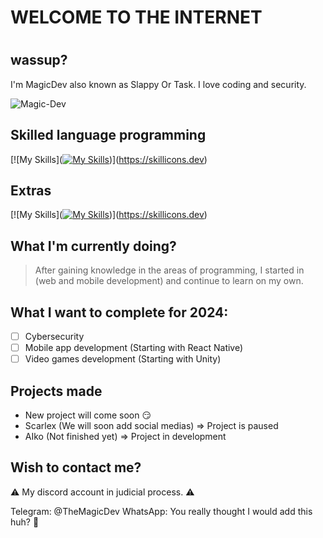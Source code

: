# WELCOME TO THE INTERNET
#
## wassup?

I'm MagicDev also known as Slappy Or Task. I love coding and security.

<p align="left"> <img src="https://komarev.com/ghpvc/?username=TheM4g1cDev&label=Profile%20views&color=0e75b6&style=flat" alt="Magic-Dev" /> </p>

## Skilled language programming
[![My Skills]([![My Skills](https://skillicons.dev/icons?i=c,cs,cpp,py,pytorch,nodejs,nextjs,js,php,ruby,rust,discordjs&perline=3)](https://skillicons.dev))](https://skillicons.dev)

## Extras
[![My Skills]([![My Skills](https://skillicons.dev/icons?i=discord,bots,eclipse,dotnet,mysql,mongodb,visualstudio,vscode,vue,windows,linux,kali&perline=3)](https://skillicons.dev))](https://skillicons.dev)

## What I'm currently doing?
> After gaining knowledge in the areas of programming, I started in (web and mobile development) and continue to learn on my own.

## What I want to complete for 2024:
- [ ] Cybersecurity
- [ ] Mobile app development (Starting with React Native)
- [ ] Video games development (Starting with Unity)

## Projects made
- New project will come soon 😏
- Scarlex (We will soon add social medias) => Project is paused
- AIko (Not finished yet) => Project in development

## Wish to contact me?
⚠️ My discord account in judicial process. ⚠️

Telegram: @TheMagicDev
WhatsApp: You really thought I would add this huh? 🤣
